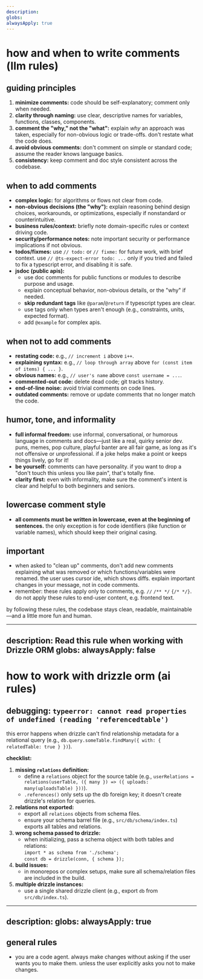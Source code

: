 ```yaml
---
description: 
globs: 
alwaysApply: true
---
```


# how and when to write comments (llm rules)

## guiding principles

1. **minimize comments:** code should be self-explanatory; comment only when needed.
2. **clarity through naming:** use clear, descriptive names for variables, functions, classes, components.
3. **comment the "why," not the "what":** explain *why* an approach was taken, especially for non-obvious logic or trade-offs. don't restate what the code does.
4. **avoid obvious comments:** don't comment on simple or standard code; assume the reader knows language basics.
5. **consistency:** keep comment and doc style consistent across the codebase.

## when to add comments

* **complex logic:** for algorithms or flows not clear from code.
* **non-obvious decisions (the "why"):** explain reasoning behind design choices, workarounds, or optimizations, especially if nonstandard or counterintuitive.
* **business rules/context:** briefly note domain-specific rules or context driving code.
* **security/performance notes:** note important security or performance implications if not obvious.
* **todos/fixmes:** use `// todo:` or `// fixme:` for future work, with brief context. use `// @ts-expect-error todo: ...` only if you tried and failed to fix a typescript error, and disabling it is safe.
* **jsdoc (public apis):**
  * use doc comments for public functions or modules to describe purpose and usage.
  * explain conceptual behavior, non-obvious details, or the "why" if needed.
  * **skip redundant tags** like `@param`/`@return` if typescript types are clear.
  * use tags only when types aren't enough (e.g., constraints, units, expected format).
  * add `@example` for complex apis.

## when not to add comments

* **restating code:** e.g., `// increment i` above `i++`.
* **explaining syntax:** e.g., `// loop through array` above `for (const item of items) { ... }`.
* **obvious names:** e.g., `// user's name` above `const username = ...`.
* **commented-out code:** delete dead code; git tracks history.
* **end-of-line noise:** avoid trivial comments on code lines.
* **outdated comments:** remove or update comments that no longer match the code.

## humor, tone, and informality

* **full informal freedom:** use informal, conversational, or humorous language in comments and docs—just like a real, quirky senior dev. puns, memes, pop culture, playful banter are all fair game, as long as it's not offensive or unprofessional. if a joke helps make a point or keeps things lively, go for it!
* **be yourself:** comments can have personality. if you want to drop a "don't touch this unless you like pain", that's totally fine.
* **clarity first:** even with informality, make sure the comment's intent is clear and helpful to both beginners and seniors.

## lowercase comment style

* **all comments must be written in lowercase, even at the beginning of sentences.** the only exception is for code identifiers (like function or variable names), which should keep their original casing.

## important

* when asked to "clean up" comments, don't add new comments explaining what was removed or which functions/variables were renamed. the user uses cursor ide, which shows diffs. explain important changes in your message, not in code comments.
* remember: these rules apply only to comments, e.g. `//` `/** */` `{/* */}`. do not apply these rules to end-user content, e.g. frontend text.

by following these rules, the codebase stays clean, readable, maintainable—and a little more fun and human.

---

description: Read this rule when working with Drizzle ORM
globs:
alwaysApply: false
---

# how to work with drizzle orm (ai rules)

## debugging: `typeerror: cannot read properties of undefined (reading 'referencedtable')`

this error happens when drizzle can't find relationship metadata for a relational query (e.g., `db.query.someTable.findMany({ with: { relatedTable: true } })`).

**checklist:**

1. **missing `relations` definition:**  
    * define a `relations` object for the source table (e.g., `userRelations = relations(userTable, ({ many }) => ({ uploads: many(uploadsTable) }))`).  
    * `.references()` only sets up the db foreign key; it doesn't create drizzle's relation for queries.
2. **relations not exported:**  
    * export all `relations` objects from schema files.  
    * ensure your schema barrel file (e.g., `src/db/schema/index.ts`) exports all tables and relations.
3. **wrong schema passed to drizzle:**  
    * when initializing, pass a schema object with both tables and relations:  
        `import * as schema from './schema';`  
        `const db = drizzle(conn, { schema });`
4. **build issues:**  
    * in monorepos or complex setups, make sure all schema/relation files are included in the build.
5. **multiple drizzle instances:**  
    * use a single shared drizzle client (e.g., export `db` from `src/db/index.ts`).

---

description:
globs:
alwaysApply: true
---

## general rules

* you are a code agent. always make changes without asking if the user wants you to make them. unless the user explicitly asks you not to make changes.
